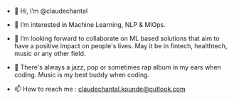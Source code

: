 - 👋 Hi, I’m @claudechantal
- 👀 I’m interested in Machine Learning, NLP & MlOps.

- 💞️ I’m looking forward to collaborate on ML based solutions that aim to have a positive impact on people's lives. May it be in fintech, healthtech, music or any other field.
- :musical_note: There's always a jazz, pop or sometimes rap album in my ears when coding. Music is my best buddy when coding.
- 📫 How to reach me : claudechantal.kounde@outlook.com


<!---
claudechantal/claudechantal is a ✨ special ✨ repository because its `README.md` (this file) appears on your GitHub profile.
You can click the Preview link to take a look at your changes.
- 🌱 I’ve been developping solutions & learning about cloud solutions.
- 🌱 I’m learning about MlOps.
--->
